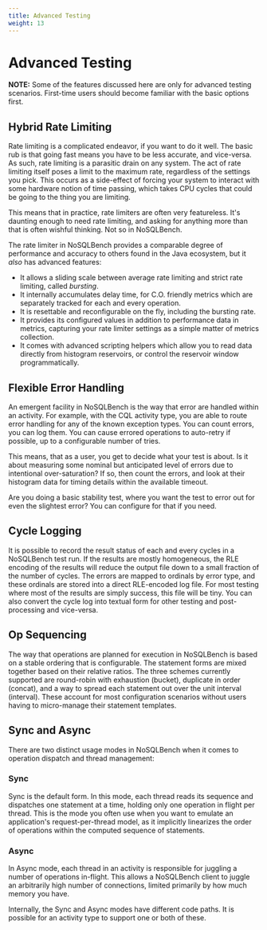 ```yaml
---
title: Advanced Testing
weight: 13
---
```


# Advanced Testing

**NOTE:**
Some of the features discussed here are only for advanced testing
scenarios. First-time users should become familiar with the basic options
first.

## Hybrid Rate Limiting

Rate limiting is a complicated endeavor, if you want to do it well. The
basic rub is that going fast means you have to be less accurate, and
vice-versa. As such, rate limiting is a parasitic drain on any system. The
act of rate limiting itself poses a limit to the maximum rate, regardless
of the settings you pick. This occurs as a side-effect of forcing your
system to interact with some hardware notion of time passing, which takes
CPU cycles that could be going to the thing you are limiting.

This means that in practice, rate limiters are often very featureless.
It's daunting enough to need rate limiting, and asking for anything more
than that is often wishful thinking. Not so in NoSQLBench.

The rate limiter in NoSQLBench provides a comparable degree of performance
and accuracy to others found in the Java ecosystem, but it *also* has
advanced features:

- It allows a sliding scale between average rate limiting and strict rate
  limiting, called _bursting_.
- It internally accumulates delay time, for C.O. friendly metrics which
  are separately tracked for each and every operation.
- It is resettable and reconfigurable on the fly, including the bursting
  rate.
- It provides its configured values in addition to performance data in
  metrics, capturing your rate limiter settings as a simple matter of
  metrics collection.
- It comes with advanced scripting helpers which allow you to read data
  directly from histogram reservoirs, or control the reservoir window
  programmatically.

## Flexible Error Handling

An emergent facility in NoSQLBench is the way that error are handled
within an activity. For example, with the CQL activity type, you are able
to route error handling for any of the known exception types. You can
count errors, you can log them. You can cause errored operations to
auto-retry if possible, up to a configurable number of tries.

This means, that as a user, you get to decide what your test is about. Is
it about measuring some nominal but anticipated level of errors due to
intentional over-saturation? If so, then count the errors, and look at
their histogram data for timing details within the available timeout.

Are you doing a basic stability test, where you want the test to error out
for even the slightest error? You can configure for that if you need.

## Cycle Logging

It is possible to record the result status of each and every cycles in a
NoSQLBench test run. If the results are mostly homogeneous, the RLE
encoding of the results will reduce the output file down to a small
fraction of the number of cycles. The errors are mapped to ordinals by
error type, and these ordinals are stored into a direct RLE-encoded log
file. For most testing where most of the results are simply success, this
file will be tiny. You can also convert the cycle log into textual form
for other testing and post-processing and vice-versa.

## Op Sequencing

The way that operations are planned for execution in NoSQLBench is based
on a stable ordering that is configurable. The statement forms are mixed
together based on their relative ratios. The three schemes currently
supported are round-robin with exhaustion (bucket), duplicate in order
(concat), and a way to spread each statement out over the unit interval
(interval). These account for most configuration scenarios without users
having to micro-manage their statement templates.

## Sync and Async

There are two distinct usage modes in NoSQLBench when it comes to
operation dispatch and thread management:

### Sync

Sync is the default form. In this mode, each thread reads its sequence and
dispatches one statement at a time, holding only one operation in flight
per thread. This is the mode you often use when you want to emulate an
application's request-per-thread model, as it implicitly linearizes the
order of operations within the computed sequence of statements.

### Async

In Async mode, each thread in an activity is responsible for juggling a
number of operations in-flight. This allows a NoSQLBench client to juggle
an arbitrarily high number of connections, limited primarily by how much
memory you have.

Internally, the Sync and Async modes have different code paths. It is
possible for an activity type to support one or both of these.
